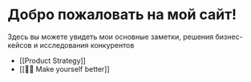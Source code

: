 # Добро пожаловать на мой сайт! 

Здесь вы можете увидеть мои основные заметки, решения бизнес-кейсов и исследования конкурентов

- [[Product Strategy]]
- [[💪💸 Make yourself better]]
